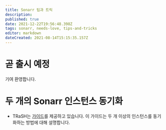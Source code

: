 ```yaml
---
title: Sonarr 팁과 트릭
description: 
published: true
date: 2021-12-22T19:56:48.398Z
tags: sonarr, needs-love, tips-and-tricks
editor: markdown
dateCreated: 2021-08-14T15:15:35.157Z
---
```


# 곧 출시 예정

기여 환영합니다.

# 두 개의 Sonarr 인스턴스 동기화

- TRaSH는 [가이드](https://trash-guides.info/Radarr/Tips/Sync-2-radarr-sonarr/)를 제공하고 있습니다. 이 가이드는 두 개 이상의 인스턴스를 동기화하는 방법에 대해 설명합니다.